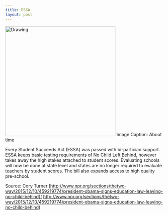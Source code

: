 ```yaml
---
title: ESSA
layout: post
---
```

<img src="{{ site.url }}/images/2015-12-11-image.png" alt="Drawing" style="width: 350px;"/>
Image Caption: About time

Every Student Succeeds Act (ESSA) was passed with bi-partician support. ESSA keeps basic testing requirements of No Child Left Behind, however takes away the high stakes attached to student scores. Evaluating schools will now be done at state level and states are no longer required to evaluate teachers by student scores. The bill also expands access to high quality pre-school.

Source: Cory Turner [http://www.npr.org/sections/thetwo-way/2015/12/10/459219774/president-obama-signs-education-law-leaving-no-child-behind]( http://www.npr.org/sections/thetwo-way/2015/12/10/459219774/president-obama-signs-education-law-leaving-no-child-behind)
